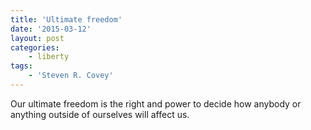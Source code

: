 ```yaml
---
title: 'Ultimate freedom'
date: '2015-03-12'
layout: post
categories:
    - liberty
tags:
    - 'Steven R. Covey'
---
```


Our ultimate freedom is the right and power to decide how anybody or anything outside of ourselves will affect us.